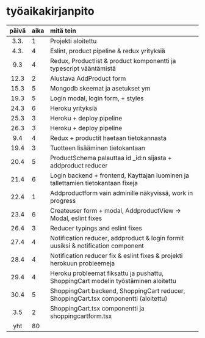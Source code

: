 # työaikakirjanpito

| päivä | aika | mitä tein  |
| :----:|:-----| :-----|
| 3.3.  |  1   | Projekti aloitettu |
| 4.3.  |  4   | Eslint, product pipeline & redux yrityksiä |
| 9.3   |  4   | Redux, Productlist & product komponentti ja typescript vääntämistä |
| 12.3  |  2   | Alustava AddProduct form |
| 15.3  |  5   | Mongodb skeemat ja asetukset ym |
| 19.3  |  5   | Login modal, login form, + styles |
| 24.3  |  6   | Heroku yrityksiä |
| 25.3  |  3   | Heroku + deploy pipeline |
| 26.3  |  3   | Heroku + deploy pipeline |
| 9.4   |  4   | Redux + productit haetaan tietokannasta |
| 19.4  |  3   | Tuotteen lisääminen tietokantaan |
| 20.4  |  5   | ProductSchema palauttaa id _id:n sijasta + addproduct reducer |
| 21.4  |  6   | Login backend + frontend, Kayttajan luominen ja tallettamien tietokantaan fixeja |
| 22.4  |  1   | Addproductform vain adminille näkyvissä, work in progress |
| 23.4  |  6   | Createuser form + modal, AddproductView -> Modal, eslint fixes | 
| 26.4  |  3   | Reducer typings and eslint fixes |
| 27.4  |  4   | Notification reducer, addproduct & login formit uusiksi & notification component |
| 28.4  |  4   | Notification reducer fix & eslint fixes & projekti herokuun probleemeja |
| 29.4  |  4   | Heroku probleemat fiksattu ja pushattu, ShoppingCart modelin työstäminen aloitettu |
| 30.4  |  5   | ShoppingCart backend, ShoppingCart reducer, ShoppingCart.tsx componentti (aloitettu) |
| 3.5   |  2   | ShoppingCart.tsx componentti ja shoppingcartform.tsx |
| yht   |  80  | | 
